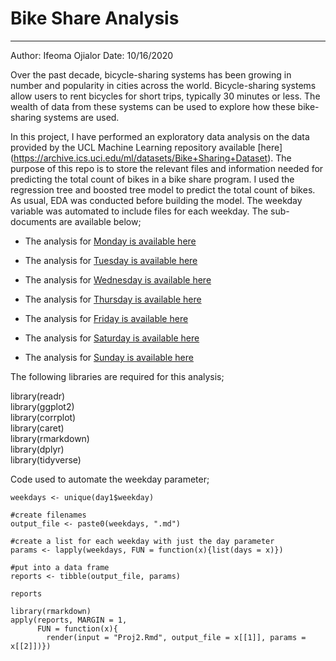 # Bike Share Analysis

---
Author: Ifeoma Ojialor
Date: 10/16/2020


Over the past decade, bicycle-sharing systems has been growing in number and popularity in cities across the world. Bicycle-sharing systems allow users to rent bicycles for short trips, typically 30 minutes or less. The wealth of data from these systems can be used to explore how these bike-sharing systems are used.

In this project, I have performed an exploratory data analysis on the data provided by the UCL Machine Learning repository available [here] (https://archive.ics.uci.edu/ml/datasets/Bike+Sharing+Dataset). The purpose of this repo is to store the relevant files and information needed for predicting the total count of bikes in a bike share program. I used the regression tree and boosted tree model to predict the total count of bikes. As usual, EDA was conducted before building the model. The weekday variable was automated to include files for each weekday. The sub-documents are available below;

* The analysis for [Monday is available here](Monday.md)

* The analysis for [Tuesday is available here](Tuesday.md)

* The analysis for [Wednesday is available here](Wednesday.md)

* The analysis for [Thursday is available here](Thursday.md)

* The analysis for [Friday is available here](Friday.md)

* The analysis for [Saturday is available here](Saturday.md)

* The analysis for [Sunday is available here](Sunday.md)

The following libraries are required for this analysis;

library(readr)  
library(ggplot2)  
library(corrplot)  
library(caret)  
library(rmarkdown)  
library(dplyr)  
library(tidyverse)

Code used to automate the weekday parameter;
```
weekdays <- unique(day1$weekday)

#create filenames
output_file <- paste0(weekdays, ".md")

#create a list for each weekday with just the day parameter
params <- lapply(weekdays, FUN = function(x){list(days = x)})

#put into a data frame 
reports <- tibble(output_file, params)

reports 

library(rmarkdown)
apply(reports, MARGIN = 1, 
      FUN = function(x){
        render(input = "Proj2.Rmd", output_file = x[[1]], params = x[[2]])})

```
